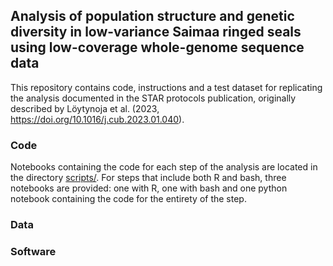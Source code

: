 ## Analysis of population structure and genetic diversity in low-variance Saimaa ringed seals using low-coverage whole-genome sequence data
This repository contains code, instructions and a test dataset for replicating the analysis documented in the STAR protocols publication, originally described by Löytynoja et al. (2023, https://doi.org/10.1016/j.cub.2023.01.040).

### Code
Notebooks containing the code for each step of the analysis are located in the directory [scripts/](./scripts/). For steps that include both R and bash, three notebooks are provided: one with R, one with bash and one python notebook containing the code for the entirety of the step. 

### Data

### Software
